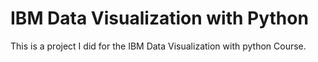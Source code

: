 # IBM Data Visualization with Python
This is a project I did for the IBM Data Visualization with python Course.
